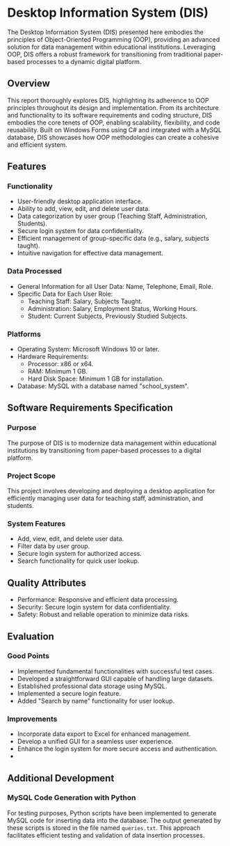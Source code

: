 # Desktop Information System (DIS)

The Desktop Information System (DIS) presented here embodies the principles of Object-Oriented Programming (OOP), providing an advanced solution for data management within educational institutions. Leveraging OOP, DIS offers a robust framework for transitioning from traditional paper-based processes to a dynamic digital platform.

## Overview

This report thoroughly explores DIS, highlighting its adherence to OOP principles throughout its design and implementation. From its architecture and functionality to its software requirements and coding structure, DIS embodies the core tenets of OOP, enabling scalability, flexibility, and code reusability. Built on Windows Forms using C# and integrated with a MySQL database, DIS showcases how OOP methodologies can create a cohesive and efficient system.

## Features

### Functionality

- User-friendly desktop application interface.
- Ability to add, view, edit, and delete user data.
- Data categorization by user group (Teaching Staff, Administration, Students).
- Secure login system for data confidentiality.
- Efficient management of group-specific data (e.g., salary, subjects taught).
- Intuitive navigation for effective data management.

### Data Processed

- General Information for all User Data: Name, Telephone, Email, Role.
- Specific Data for Each User Role:
  - Teaching Staff: Salary, Subjects Taught.
  - Administration: Salary, Employment Status, Working Hours.
  - Student: Current Subjects, Previously Studied Subjects.

### Platforms

- Operating System: Microsoft Windows 10 or later.
- Hardware Requirements:
  - Processor: x86 or x64.
  - RAM: Minimum 1 GB.
  - Hard Disk Space: Minimum 1 GB for installation.
- Database: MySQL with a database named "school_system".

## Software Requirements Specification

### Purpose

The purpose of DIS is to modernize data management within educational institutions by transitioning from paper-based processes to a digital platform.

### Project Scope

This project involves developing and deploying a desktop application for efficiently managing user data for teaching staff, administration, and students.

### System Features

- Add, view, edit, and delete user data.
- Filter data by user group.
- Secure login system for authorized access.
- Search functionality for quick user lookup.

## Quality Attributes

- Performance: Responsive and efficient data processing.
- Security: Secure login system for data confidentiality.
- Safety: Robust and reliable operation to minimize data risks.

## Evaluation

### Good Points

- Implemented fundamental functionalities with successful test cases.
- Developed a straightforward GUI capable of handling large datasets.
- Established professional data storage using MySQL.
- Implemented a secure login feature.
- Added "Search by name" functionality for user lookup.

### Improvements

- Incorporate data export to Excel for enhanced management.
- Develop a unified GUI for a seamless user experience.
- Enhance the login system for more secure access and authentication.
- 
## Additional Development

### MySQL Code Generation with Python

For testing purposes, Python scripts have been implemented to generate MySQL code for inserting data into the database. The output generated by these scripts is stored in the file named `queries.txt`. This approach facilitates efficient testing and validation of data insertion processes.
